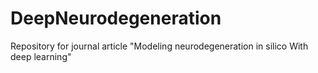 # DeepNeurodegeneration
Repository for journal article "Modeling neurodegeneration in silico With deep learning"
